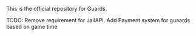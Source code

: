 This is the official repository for Guards.

TODO:
Remove requirement for JailAPI.
Add Payment system for guaards based on game time
